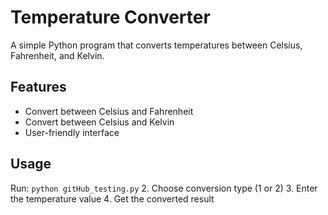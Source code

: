 # Temperature Converter

A simple Python program that converts temperatures between Celsius, Fahrenheit, and Kelvin.

## Features
- Convert between Celsius and Fahrenheit
- Convert between Celsius and Kelvin
- User-friendly interface

## Usage
Run: `python gitHub_testing.py`
2. Choose conversion type (1 or 2)
3. Enter the temperature value
4. Get the converted result
